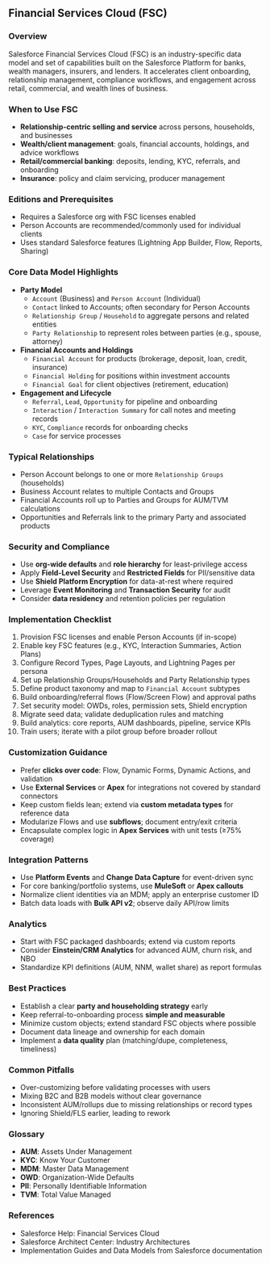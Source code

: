 ## Financial Services Cloud (FSC)

### Overview
Salesforce Financial Services Cloud (FSC) is an industry-specific data model and set of capabilities built on the Salesforce Platform for banks, wealth managers, insurers, and lenders. It accelerates client onboarding, relationship management, compliance workflows, and engagement across retail, commercial, and wealth lines of business.

### When to Use FSC
- **Relationship-centric selling and service** across persons, households, and businesses
- **Wealth/client management**: goals, financial accounts, holdings, and advice workflows
- **Retail/commercial banking**: deposits, lending, KYC, referrals, and onboarding
- **Insurance**: policy and claim servicing, producer management

### Editions and Prerequisites
- Requires a Salesforce org with FSC licenses enabled
- Person Accounts are recommended/commonly used for individual clients
- Uses standard Salesforce features (Lightning App Builder, Flow, Reports, Sharing)

### Core Data Model Highlights
- **Party Model**
  - `Account` (Business) and `Person Account` (Individual)
  - `Contact` linked to Accounts; often secondary for Person Accounts
  - `Relationship Group` / `Household` to aggregate persons and related entities
  - `Party Relationship` to represent roles between parties (e.g., spouse, attorney)
- **Financial Accounts and Holdings**
  - `Financial Account` for products (brokerage, deposit, loan, credit, insurance)
  - `Financial Holding` for positions within investment accounts
  - `Financial Goal` for client objectives (retirement, education)
- **Engagement and Lifecycle**
  - `Referral`, `Lead`, `Opportunity` for pipeline and onboarding
  - `Interaction` / `Interaction Summary` for call notes and meeting records
  - `KYC`, `Compliance` records for onboarding checks
  - `Case` for service processes

### Typical Relationships
- Person Account belongs to one or more `Relationship Groups` (households)
- Business Account relates to multiple Contacts and Groups
- Financial Accounts roll up to Parties and Groups for AUM/TVM calculations
- Opportunities and Referrals link to the primary Party and associated products

### Security and Compliance
- Use **org-wide defaults** and **role hierarchy** for least-privilege access
- Apply **Field-Level Security** and **Restricted Fields** for PII/sensitive data
- Use **Shield Platform Encryption** for data-at-rest where required
- Leverage **Event Monitoring** and **Transaction Security** for audit
- Consider **data residency** and retention policies per regulation

### Implementation Checklist
1. Provision FSC licenses and enable Person Accounts (if in-scope)
2. Enable key FSC features (e.g., KYC, Interaction Summaries, Action Plans)
3. Configure Record Types, Page Layouts, and Lightning Pages per persona
4. Set up Relationship Groups/Households and Party Relationship types
5. Define product taxonomy and map to `Financial Account` subtypes
6. Build onboarding/referral flows (Flow/Screen Flow) and approval paths
7. Set security model: OWDs, roles, permission sets, Shield encryption
8. Migrate seed data; validate deduplication rules and matching
9. Build analytics: core reports, AUM dashboards, pipeline, service KPIs
10. Train users; iterate with a pilot group before broader rollout

### Customization Guidance
- Prefer **clicks over code**: Flow, Dynamic Forms, Dynamic Actions, and validation
- Use **External Services** or **Apex** for integrations not covered by standard connectors
- Keep custom fields lean; extend via **custom metadata types** for reference data
- Modularize Flows and use **subflows**; document entry/exit criteria
- Encapsulate complex logic in **Apex Services** with unit tests (≥75% coverage)

### Integration Patterns
- Use **Platform Events** and **Change Data Capture** for event-driven sync
- For core banking/portfolio systems, use **MuleSoft** or **Apex callouts**
- Normalize client identities via an MDM; apply an enterprise customer ID
- Batch data loads with **Bulk API v2**; observe daily API/row limits

### Analytics
- Start with FSC packaged dashboards; extend via custom reports
- Consider **Einstein/CRM Analytics** for advanced AUM, churn risk, and NBO
- Standardize KPI definitions (AUM, NNM, wallet share) as report formulas

### Best Practices
- Establish a clear **party and householding strategy** early
- Keep referral-to-onboarding process **simple and measurable**
- Minimize custom objects; extend standard FSC objects where possible
- Document data lineage and ownership for each domain
- Implement a **data quality** plan (matching/dupe, completeness, timeliness)

### Common Pitfalls
- Over-customizing before validating processes with users
- Mixing B2C and B2B models without clear governance
- Inconsistent AUM/rollups due to missing relationships or record types
- Ignoring Shield/FLS earlier, leading to rework

### Glossary
- **AUM**: Assets Under Management
- **KYC**: Know Your Customer
- **MDM**: Master Data Management
- **OWD**: Organization-Wide Defaults
- **PII**: Personally Identifiable Information
- **TVM**: Total Value Managed

### References
- Salesforce Help: Financial Services Cloud
- Salesforce Architect Center: Industry Architectures
- Implementation Guides and Data Models from Salesforce documentation

